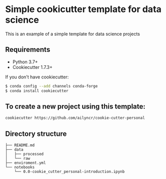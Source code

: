 # Simple cookicutter template for data science

This is an example of a simple template for data science projects

## Requirements

- Python 3.7+
- Cookiecutter 1.7.3+

If you don't have cookiecutter: 

```bash
$ conda config --add channels conda-forge
$ conda install cookiecutter
```
## To create a new project using this template:

```bash
cookiecutter https://github.com/ailyncr/cookie-cutter-personal
```
## Directory structure

    ├── README.md
    ├── data
    │   ├── processed
    │   └── raw
    ├── enviroment.yml
    └── notebooks
        └── 0.0-cookie_cutter_personal-introduction.ipynb
